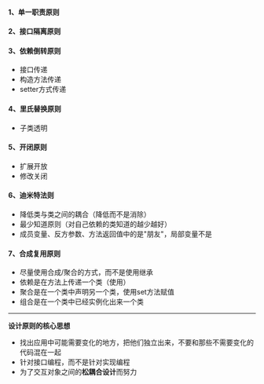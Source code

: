 #### 1、单一职责原则

#### 2、接口隔离原则

#### 3、依赖倒转原则

- 接口传递
- 构造方法传递
- setter方式传递

#### 4、里氏替换原则

- 子类透明

#### 5、开闭原则

- 扩展开放
- 修改关闭

#### 6、迪米特法则

- 降低类与类之间的耦合（降低而不是消除）
- 最少知道原则（对自己依赖的类知道的越少越好）
- 成员变量、反方参数、方法返回值中的是"朋友"，局部变量不是

#### 7、合成复用原则

- 尽量使用合成/聚合的方式，而不是使用继承
- 依赖是在方法上传递一个类（使用）
- 聚合是在一个类中声明另一个类，使用set方法赋值
- 组合是在一个类中已经实例化出来一个类



---

**设计原则的核心思想**

- 找出应用中可能需要变化的地方，把他们独立出来，不要和那些不需要变化的代码混在一起
- 针对接口编程，而不是针对实现编程
- 为了交互对象之间的**松耦合设计**而努力